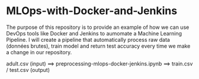 # MLOps-with-Docker-and-Jenkins

The purpose of this repository is to provide an example of how we can use DevOps tools like Docker and Jenkins to aumomate a Machine Learning Pipeline.
I will create a pipeline that automatically process raw data (données brutes), train model and return test accuracy every time we make a change in our repository.


adult.csv (input) ==> preprocessing-mlops-docker-jenkins.ipynb ==> train.csv / test.csv (output)
